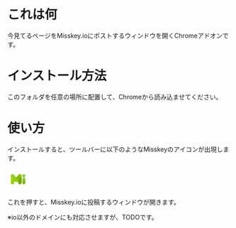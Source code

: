 # これは何 

今見てるページをMisskey.ioにポストするウィンドウを開くChromeアドオンです。

# インストール方法

このフォルダを任意の場所に配置して、Chromeから読み込ませてください。

# 使い方

インストールすると、ツールバーに以下のようなMisskeyのアイコンが出現します。

![Misskey Icon](icon_48.png)

これを押すと、Misskey.ioに投稿するウィンドウが開きます。

※io以外のドメインにも対応させますが、TODOです。
